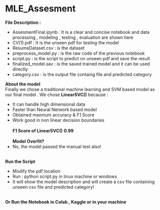 # MLE_Assesment

**File Description :**
  - AssesmentFinal.ipynb : It is a clear and concise notebook and data processing , modeling , testing , evaluation are shown here
  - CV(1).pdf : It is the unseen pdf for testing the model
  - ResumeDataset.csv : is the dataset
  - preprocess_model.py : is the raw code of the previous notebook
  - script.py : is the script to predict on unseen pdf and save the result
  - finalized_model.sav : is the saved trained model and it can be used directly
  - category.csv  : is the output file containg file and predicted category
  

**About the model**\
Finally we chose a traditional machine learning and SVM based model as our final model . We chose **LinearSVC()** because :
  - It can handle high dimensional data
  - Faster than Neural Network based model
  - Obtained maxmum accuracy & F1 Score
  - Work good in non linear decision boundaries
\
\
**F1 Score of LinearSVC()**
**0.99**
\
\
**Model Overfit?**
- No, the model passed the manual test also!

\
**Run the Script**
- Modify the pdf location
- Run : python script.py in linux machine or windows
- It will show the model description and will create a csv file containing unseen csv file and predicted category!

\
**Or Run the Notebook in Colab , Kaggle or in your machine**
